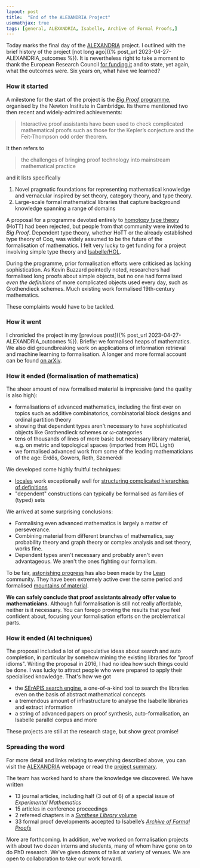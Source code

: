 ```yaml
---
layout: post
title:  "End of the ALEXANDRIA Project"
usemathjax: true 
tags: [general, ALEXANDRIA, Isabelle, Archive of Formal Proofs,]
---
```


Today marks the final day of the [ALEXANDRIA](https://www.cl.cam.ac.uk/~lp15/Grants/Alexandria/) project.
I outlined with the brief history of the project
[not long ago]({% post_url 2023-04-27-ALEXANDRIA_outcomes %}).
It is nevertheless right to take a moment to thank
the European Research Council
[for funding it](https://cordis.europa.eu/project/id/742178)
and to state, yet again, what the outcomes were.
Six years on, what have we learned?

### How it started

A milestone for the start of the project is the [*Big Proof* programme](https://www.newton.ac.uk/event/bpr/),
organised by the Newton Institute in Cambridge. Its theme mentioned two then recent
and widely-admired achievements:

> Interactive proof assistants have been used to check complicated mathematical proofs such as those for the Kepler’s conjecture and the Feit-Thompson odd order theorem.

It then refers to

> the challenges of bringing proof technology into mainstream mathematical practice

and it lists specifically

1. Novel pragmatic foundations for representing mathematical knowledge and vernacular inspired by set theory, category theory, and type theory.
2.	Large-scale formal mathematical libraries that capture background knowledge spanning a range of domains

A proposal for a programme 
devoted entirely to [homotopy type theory](https://homotopytypetheory.org) (HoTT)
had been rejected, but people from that community were invited to *Big Proof*.
Dependent type theory, whether HoTT or the already established type theory of Coq,
was widely assumed to be the future of the formalisation of mathematics.
I felt very lucky to get funding for a project involving simple type theory
and  [Isabelle/HOL](https://isabelle.in.tum.de).

During the programme, prior formalisation efforts were criticised as lacking sophistication.
As Kevin Buzzard pointedly noted,
researchers had formalised long proofs about simple objects, but no one had formalised
*even the definitions* of more complicated objects used every day, 
such as Grothendieck schemes.
Much existing work formalised 19th-century mathematics.

These complaints would have to be tackled.


### How it went

I  chronicled the project in my [previous post]({% post_url 2023-04-27-ALEXANDRIA_outcomes %}).
Briefly: we formalised heaps of mathematics. 
We also did groundbreaking work on applications of information retrieval and machine learning
to formalisation.
A longer and more formal account can be found [on arXiv](https://arxiv.org/abs/2305.14407).

### How it ended (formalisation of mathematics)

The sheer amount of new formalised material is impressive (and the quality is also high):

- formalisations of advanced mathematics, including the first ever on topics such as additive combinatorics, combinatorial block designs and ordinal partition theory
- showing that dependent types aren't necessary to have sophisticated objects like Grothendieck schemes or ω-categories
- tens of thousands of lines of more basic but necessary library material, e.g. on metric and topological spaces (imported from HOL Light)
- we formalised advanced work from some of the leading mathematicians of the age: Erdős, Gowers, Roth, Szemerédi

We developed some highly fruitful techniques:

- [locales](https://rdcu.be/dkoEr) work exceptionally well for [structuring complicated hierarchies of definitions](https://www.tandfonline.com/doi/full/10.1080/10586458.2022.2062073)
- "dependent" constructions can typically be formalised as families of (typed) sets

We arrived at some surprising conclusions:

- Formalising even advanced mathematics is largely a matter of perseverance.
- Combining material from different branches of mathematics, say probability theory and graph theory or complex analysis and set theory, works fine.
- Dependent types aren't necessary and probably aren't even advantageous. We aren't the ones fighting our formalism.

To be fair, [astonishing progress](https://xenaproject.wordpress.com/2020/12/05/liquid-tensor-experiment/) has also been made by the [Lean](https://leanprover.github.io) community.
They have been extremely active over the same period 
and formalised [mountains of material](https://leanprover-community.github.io).

**We can safely conclude that proof assistants already offer value to mathematicians.**
Although full formalisation is still not really affordable,
neither is it necessary.
You can forego proving the results that you feel confident about,
focusing your formalisation efforts on the problematical parts.


### How it ended (AI techniques)

The proposal included a lot of speculative ideas about search
and auto completion, in particular by somehow mining
the existing libraries for "proof idioms".
Writing the proposal in 2016, I had no idea how such things could be done.
I was lucky to attract people who were prepared to apply their specialised knowledge.
That's how we got

- the [SErAPIS search engine](https://behemoth.cl.cam.ac.uk/search/), a one-of-a-kind tool to search the libraries even on the basis of abstract mathematical concepts
- a tremendous amount of infrastructure to analyse the Isabelle libraries and extract information
- a string of advanced papers on proof synthesis, auto-formalisation, an Isabelle parallel corpus and more

These projects are still at the research stage, but show great promise!

### Spreading the word

For more detail and links relating to everything described above,
you can visit the [ALEXANDRIA](https://www.cl.cam.ac.uk/~lp15/Grants/Alexandria/)  webpage
or read the [project summary](https://arxiv.org/abs/2305.14407).

The team has worked hard to share the knowledge we discovered. We have written

- 13 journal articles, including half (3 out of 6) of a special issue of *Experimental Mathematics*
- 15 articles in conference proceedings
- 2 refereed chapters in a [*Synthese Library* volume](https://link.springer.com/book/10.1007/978-3-030-15655-8)
- 33 formal proof developments accepted to Isabelle’s [*Archive of Formal Proofs*](https://www.isa-afp.org)

More are forthcoming. 
In addition, we've worked on formalisation projects with about two dozen interns and students,
many of whom have gone on to do PhD research. We've given dozens of talks at variety of venues. We are open to collaboration to take our work forward.

